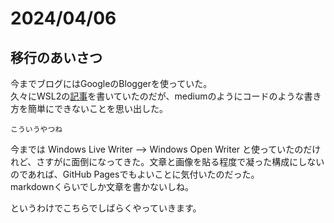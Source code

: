 # 2024/04/06

## 移行のあいさつ

今までブログにはGoogleのBloggerを使っていた。  
久々にWSL2の[記事](https://hiro99ma.blogspot.com/2024/04/wsl2.html)を書いていたのだが、mediumのようにコードのような書き方を簡単にできないことを思い出した。

```text
こういうやつね
```

今までは Windows Live Writer --> Windows Open Writer と使っていたのだけれど、さすがに面倒になってきた。文章と画像を貼る程度で凝った構成にしないのであれば、GitHub Pagesでもよいことに気付いたのだった。  
markdownくらいでしか文章を書かないしね。

というわけでこちらでしばらくやっていきます。
